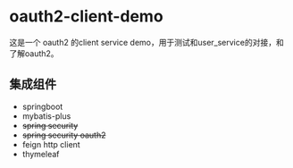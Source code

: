 # oauth2-client-demo

这是一个 oauth2 的client service demo，用于测试和user_service的对接，和了解oauth2。

## 集成组件

- springboot
- mybatis-plus
- <del>spring security</del>
- <del>spring security oauth2</del>
- feign http client
- thymeleaf

